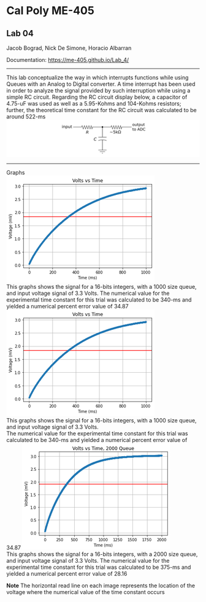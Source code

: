 # Cal Poly ME-405
## Lab 04
Jacob Bograd, Nick De Simone, Horacio Albarran

Documentation: https://me-405.github.io/Lab_4/

---

This lab conceptualize the way in which interrupts functions while using Queues with an Analog to Digital converter.
A time interrupt has been used in order to analyze the signal provided by such interruption while using a simple RC circuit.
Regarding the RC circuit display below, a capacitor of 4.75-uF was used as well as a 5.95-Kohms and 104-Kohms resistors; further,
the theoretical time constant for the RC circuit was calculated to be around 522-ms
![RC-Circuit](Images/rc_circuit.png) 

---
Graphs  
![16-bits, Queue 1000, trial #1](Images/Figure_6.png)  
This graphs shows the signal for a 16-bits integers, with a 1000 size queue, and input voltage signal of 3.3 Volts.
The numerical value for the experimental time constant for this trial was calculated to be 340-ms and yielded a 
numerical percent error value of 34.87
![16-bits, Queue 1000, trial #2](Images/Figure_7.png)  
This graphs shows the signal for a 16-bits integers, with a 1000 size queue, and input voltage signal of 3.3 Volts.  
The numerical value for the experimental time constant for this trial was calculated to be 340-ms and yielded a 
numerical percent error value of 34.87 
![16-bits, Queue 2000](Images/Queue=2000.png)  
This graphs shows the signal for a 16-bits integers, with a 2000 size queue, and input voltage signal of 3.3 Volts.
The numerical value for the experimental time constant for this trial was calculated to be 375-ms and yielded a 
numerical percent error value of 28.16  

**Note**
The horizontal read line on each image represents the location of the voltage where the numerical value of the time constant occurs
